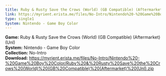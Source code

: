 ```yaml
---
title: Ruby & Rusty Save the Crows (World) (GB Compatible) (Aftermarket) (Unl)
link: https://myrient.erista.me/files/No-Intro/Nintendo%20-%20Game%20Boy%20Color/Ruby%20&%20Rusty%20Save%20the%20Crows%20(World)%20(GB%20Compatible)%20(Aftermarket)%20(Unl).zip
type: single1
System: Nintendo - Game Boy Color
---
```

<b>Game:</b> Ruby & Rusty Save the Crows (World) (GB Compatible) (Aftermarket) (Unl)<br>
<b>System:</b> Nintendo - Game Boy Color<br>
<b>Collection:</b> No-Intro<br>
<b>Download:</b> https://myrient.erista.me/files/No-Intro/Nintendo%20-%20Game%20Boy%20Color/Ruby%20&%20Rusty%20Save%20the%20Crows%20(World)%20(GB%20Compatible)%20(Aftermarket)%20(Unl).zip